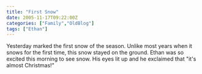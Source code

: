 ```yaml
---
title: "First Snow"
date: 2005-11-17T09:22:00Z
categories: ["Family","OldBlog"]
tags: ["Ethan"]
---
```


Yesterday marked the first snow of the season.  Unlike most years when it snows for the first time, this snow stayed on the ground.  Ethan was so excited this morning to see snow.  His eyes lit up and he exclaimed that "it's almost Christmas!"
